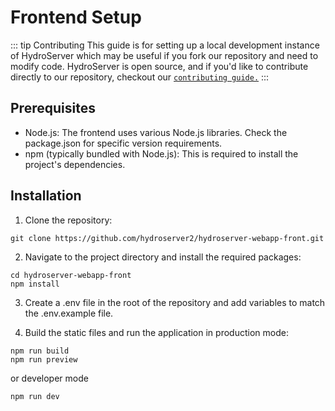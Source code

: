 # Frontend Setup

::: tip Contributing
This guide is for setting up a local development instance of HydroServer which may be useful if you fork our repository and need to modify code. HydroServer is open source, and if you'd like to contribute directly to our repository, checkout our [`contributing guide.`](https://github.com/hydroserver2/hydroserver/blob/main/CONTRIBUTING.md)
:::

## Prerequisites

- Node.js: The frontend uses various Node.js libraries. Check the package.json for specific version requirements.
- npm (typically bundled with Node.js): This is required to install the project's dependencies.

## Installation

1. Clone the repository:

```
git clone https://github.com/hydroserver2/hydroserver-webapp-front.git
```

2. Navigate to the project directory and install the required packages:

```
cd hydroserver-webapp-front
npm install
```

3. Create a .env file in the root of the repository and add variables to match the .env.example file.

4. Build the static files and run the application in production mode:

```
npm run build
npm run preview
```

or developer mode

```
npm run dev
```
